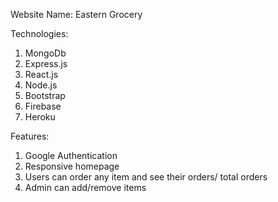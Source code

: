 Website Name: Eastern Grocery

Technologies:
  1. MongoDb
  2. Express.js
  3. React.js
  4. Node.js
  5. Bootstrap
  6. Firebase
  7. Heroku

Features:
  1. Google Authentication
  2. Responsive homepage
  3. Users can order any item and see their orders/ total orders
  4. Admin can add/remove items
